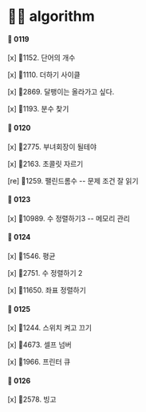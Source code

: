 # 🐱‍👤 algorithm

#### 📆 0119
[x] 🥉1152. 단어의 개수

[x] 🥉1110. 더하기 사이클

[x] 🥉2869. 달팽이는 올라가고 싶다.

[x] 🥉1193. 분수 찾기


#### 📆 0120
[x] 🥉2775. 부녀회장이 될테야

[x] 🥉2163. 초콜릿 자르기

[re] 🥉1259. 팰린드롬수 -- 문제 조건 잘 읽기


#### 📆 0123
[x] 🥉10989. 수 정렬하기3 -- 메모리 관리


#### 📆 0124
[x] 🥉1546. 평균

[x] 🥈2751. 수 정렬하기 2

[x] 🥈11650. 좌표 정렬하기


#### 📆 0125
[x] 🥈1244. 스위치 켜고 끄기

[x] 🥈4673. 셀프 넘버

[x] 🥈1966. 프린터 큐



#### 📆 0126 
[x] 🥈2578. 빙고








